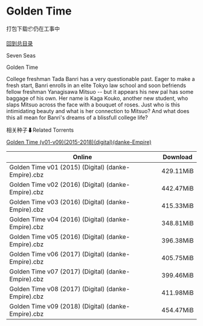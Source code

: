 # Golden Time

打包下载📦仍在工事中

[回到总目录](/Catalogs.md)

Seven Seas

Golden Time

College freshman Tada Banri has a very questionable past. Eager to make a fresh start, Banri enrolls in an elite Tokyo law school and soon befriends fellow freshman Yanagisawa Mitsuo -- but it appears his new pal has some baggage of his own.  Her name is Kaga Kouko, another new student, who slaps Mitsuo across the face with a bouquet of roses. Just who is this intimidating beauty and what is her connection to Mitsuo? And what does this all mean for Banri's dreams of a blissfull college life?





相关种子⬇Related Torrents

[Golden Time (v01-v09)(2015-2018)(digital)(danke-Empire)](https://github.com/alicewish/markdown/blob/master/torrent/Golden-Time--v01-v09--2015-2018--digital--danke-Empire.md)

Online | Download
--- | ---
Golden Time v01 (2015) (Digital) (danke-Empire).cbz | 429.11MiB
Golden Time v02 (2016) (Digital) (danke-Empire).cbz | 442.47MiB
Golden Time v03 (2016) (Digital) (danke-Empire).cbz | 415.33MiB
Golden Time v04 (2016) (Digital) (danke-Empire).cbz | 348.81MiB
Golden Time v05 (2016) (Digital) (danke-Empire).cbz | 396.38MiB
Golden Time v06 (2017) (Digital) (danke-Empire).cbz | 405.75MiB
Golden Time v07 (2017) (Digital) (danke-Empire).cbz | 399.46MiB
Golden Time v08 (2017) (Digital) (danke-Empire).cbz | 411.98MiB
Golden Time v09 (2018) (Digital) (danke-Empire).cbz | 454.47MiB